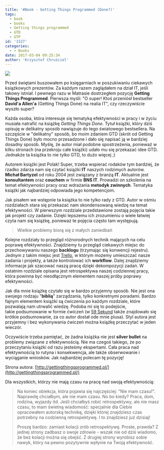 ```yaml
---
title: '#Book - Getting Things Programmed (Done?)'
tags:
  - book
  - books
  - Getting things programmed
  - GTD
  - GTP
id: '1527'
categories:
  - - Books
date: 2017-03-04 09:25:34
author: 'Krzysztof Chruściel'
---
```


![](https://static01.helion.com.pl/helion/img/rozne/selling/box_1180x419_DROPPP.png)

Przed świętami buszowałem po księgarniach w poszukiwaniu ciekawych książkowych prezentów. Za każdym razem zaglądałem na dział IT, jeśli takowy istniał. I pewnego razu w Matrasie dostrzegłem pozycję **Getting Things Programmed**. Pierwsza myśli: "O super! Ktoś przeniósł bestseller **David'a Allen'a** (Getting Things Done) na realia IT", czy rzeczywiście wyszło super?
<!-- more -->
Każda osoba, która interesuje się tematyką efektywności w pracy i w życiu musiała natrafić na książkę _Getting Things Done_. Tytuł książki, który dziś opisuję w delikatny sposób nawiązuje do tego światowego bestsellera. Na szczęście w "delikatny" sposób, bo moim zdaniem GTD (skrót od Getting Things Done) było mocno przesadzone i dało się napisać ją w bardziej dosadny sposób. Myślę, że autor miał podobne spostrzeżenia, ponieważ w kilku stronach (na przekroju całe książki) udało mu się przekazać idee GTD. Jednakże ta książka to nie tylko GTD, to dużo więcej ;)

Autorem książki jest Polak! Super, trzeba wspierać rodaków tym bardziej, że rzadko zdarza nam się czytać książki **IT** naszych rodzimych autorów. **Michał Bartyzel** od roku 2004 jest związany z branżą **IT**. Aktualnie jest **konsultantem** oraz **couchem** w firmie **BNS IT**. Prowadzi on szkolenia na temat efektywności pracy oraz wdrażania **metodyk zwinnych**. Tematyka książki jak najbardziej odpowiada jego kompetencjom.

Jak pisałem we wstępnie ta książka to nie tylko rady z GTD. Autor w ośmiu rozdziałach stara się przekazać nam skondensowaną wiedzę na temat efektywności. W pierwszym rozdziale przedstawione zostają pojęcia takie jak projekt czy zadanie. Dzięki lepszemu ich zrozumieniu o wiele łatwiej czyta nam się książkę, ponieważ te pojęcia często tam występują.

> Wielkie problemy biorą się z małych zaniedbań

Kolejne rozdziały to przegląd różnorodnych technik mających na celu poprawę efektywności. Znajdziemy tu przegląd ciekawych miejsc do przechowywaniu naszego **backlogu** (trzymając się konwencji rejestru). Jednym z takim miejsc jest [Trello](https://trello.com), w którym możemy umieszczać nasze zadania i projekty, a także kontrolować ich **workflow**. Dalej znajdziemy informacje jak szacować naszą pracę dzięki dekompozycji zadań. W ostatnim rozdziale opisana jest retrospektywa naszej codziennej pracy, która powinna być nieodłącznym elementem naszej próby poprawy efektywności.

Jak dla mnie książkę czytało się w bardzo przyjemny sposób. Nie jest ona swojego rodzaju "**biblią**" zarządzania, tylko konkretnymi poradami. Bardzo fajnym elementem książki są ćwiczenia po każdym rozdziale, które pozwalają nam utrwalić wiedzę. Podoba mi się to podejście, takie podsumowanie w formie ćwiczeń (w [59 Sekund](http://codecouple.pl/2017/02/17/book-59-sekund-tylko-sprawdzone-badania/) także znajdowało się krótkie podsumowanie, za co autor dostał ode mnie plusa). Styl autora jest przyjemny i bez wykonywania ćwiczeń można książkę przeczytać w jeden wieczór.

Oczywiście trzeba pamiętać, że żadna książka nie jest **silver bullet** na problemy związane z efektywnością. Nie ma czegoś takiego, że po przeczytaniu książki od razu jesteśmy ekspertami. Cała praca nad efektywnością to rutyna i konsekwencja, ale także obserwowanie i wyciąganie wniosków. Jak najbardziej polecam tę pozycję!

Strona autora: [http://gettingthingsprogrammed.pl/](http://gettingthingsprogrammed.pl/)

Dla wszystkich, którzy nie mają czasu na pracę nad swoją efektywnością:

> Na koniec obiekcja, która pojawia się najczęściej: "Nie mam czasu!". Naprawdę chciałbym, ale nie mam czasu. No bo kiedy? Praca, dom, rodzina, wyjazdy itd. Jeśli chciałbyś robić retrospektywy, ale nie masz czasu, to mam świetną wiadomość: specjalnie dla Ciebie opracowałem autorską technikę, dzięki której znajdziesz czas potrzebny na codzienną retrospektywę. I to znajdziesz już dzisiaj!
> 
> Proszę bardzo: zamiast kolacji zrób retrospektywę. Proste, prawda? Z jednej strony zadbasz o swoje zdrowie - wszak nie od dziś wiadomo, że bez kolacji można się obejść. Z drugiej strony wyrobisz sobie nawyk, który na pewno pozytywnie wpłynie na Twoją efektywność.